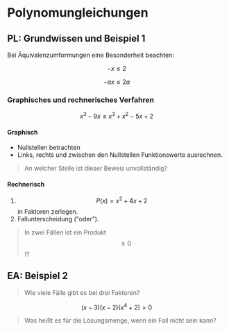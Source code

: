 # Polynomungleichungen

## PL: Grundwissen und Beispiel 1

Bei Äquivalenzumformungen eine Besonderheit beachten:

$$ -x \le 2 $$

$$ -ax \le 2a $$

### Graphisches und rechnerisches Verfahren

$$ x^3 - 9x \le x^3 + x^2- 5x + 2 $$

#### Graphisch

* Nullstellen betrachten
* Links, rechts und zwischen den Nullstellen Funktionswerte ausrechnen.

> An welcher Stelle ist dieser Beweis unvollständig?

#### Rechnerisch

1. $$ P(x) = x^2 + 4x + 2 $$ in Faktoren zerlegen.
2. Fallunterscheidung ("oder").

> In zwei Fällen ist ein Produkt $$ \geq 0 $$ !?


## EA: Beispiel 2

> Wie viele Fälle gibt es bei drei Faktoren?

$$ (x-3)(x-2)(x^4+2) > 0 $$

> Was heißt es für die Lösungsmenge, wenn ein Fall nicht sein kann?
